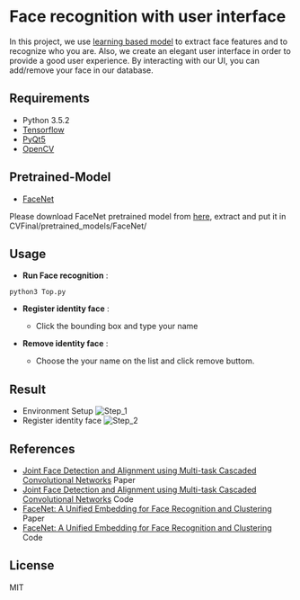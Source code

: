 # Face recognition with user interface

In this project, we use [learning based model][6] to extract face features and to recognize who you are. Also, we create an elegant user interface in order to provide a good user experience. By interacting  with our UI, you can add/remove your face in our database.



## Requirements
- Python 3.5.2
- [Tensorflow][1]
- [PyQt5][2]
- [OpenCV][3] 

## Pretrained-Model
- [FaceNet][4]

Please download FaceNet pretrained model from [here](https://drive.google.com/file/d/0B5MzpY9kBtDVSTgxX25ZQzNTMGc/view), extract and put it in CVFinal/pretrained_models/FaceNet/


## Usage
- <b>Run Face recognition</b> : 
```
python3 Top.py
```


- <b>Register identity face</b> :
	- Click the bounding box and type your name
	


- <b>Remove identity face</b> :
	- Choose the your name on the list and click remove buttom.

## Result

- Environment Setup
![Step_1](http://imgur.com/jeX7Obf)
- Register identity face
![Step_2](http://imgur.com/GyC0nBE)


## References
- [Joint Face Detection and Alignment using Multi-task Cascaded Convolutional Networks][5] Paper
- [Joint Face Detection and Alignment using Multi-task Cascaded Convolutional Networks][6] Code
- [FaceNet: A Unified Embedding for Face Recognition and Clustering][7] Paper
- [FaceNet: A Unified Embedding for Face Recognition and Clustering][6] Code

## License
MIT


[1]:https://www.tensorflow.org/
[2]:https://www.riverbankcomputing.com/software/pyqt/download5
[3]:http://opencv.org/
[4]:https://arxiv.org/abs/1503.03832
[5]:https://kpzhang93.github.io/MTCNN_face_detection_alignment/
[6]:https://github.com/davidsandberg/facenet
[7]:https://arxiv.org/abs/1503.03832

